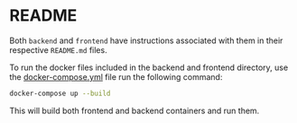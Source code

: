 # README

Both `backend` and `frontend` have instructions associated with them in their respective `README.md` files.

To run the docker files included in the backend and frontend directory, use the [docker-compose.yml](./docker-compose.yml) file run the following command:

```bash
docker-compose up --build
```

This will build both frontend and backend containers and run them.
